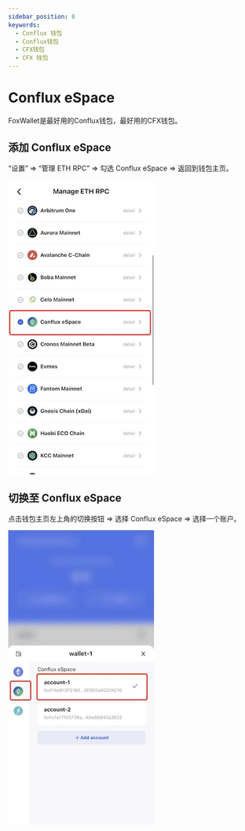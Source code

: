 ```yaml
---
sidebar_position: 8
keywords:
  - Conflux 钱包
  - Conflux钱包
  - CFX钱包
  - CFX 钱包
---
```


# Conflux eSpace

FoxWallet是最好用的Conflux钱包，最好用的CFX钱包。

## 添加 Conflux eSpace

“设置” => “管理 ETH RPC” => 勾选 Conflux eSpace => 返回到钱包主页。

![](../img/add-conflux.webp)

## 切换至 Conflux eSpace

点击钱包主页左上角的切换按钮 => 选择 Conflux eSpace => 选择一个账户。

![](../img/switch-conflux.webp)